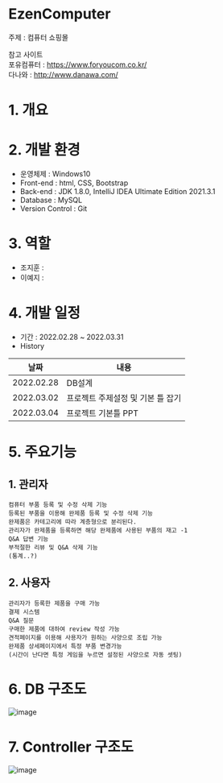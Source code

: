 # EzenComputer<br>
주제 : 컴퓨터 쇼핑몰 <br>

참고 사이트 <br>
포유컴퓨터 : https://www.foryoucom.co.kr/ <br>
다나와 : http://www.danawa.com/

# 1. 개요

# 2. 개발 환경
+ 운영체제 : Windows10
+ Front-end : html, CSS, Bootstrap
+ Back-end : JDK 1.8.0, IntelliJ IDEA Ultimate Edition 2021.3.1
+ Database : MySQL
+ Version Control : Git

# 3. 역할
- 조지훈 : 
- 이예지 : 

# 4. 개발 일정
+ 기간 : 2022.02.28 ~ 2022.03.31
+ History

|날짜|내용|
|---|---|
|2022.02.28|DB설계|
|2022.03.02|프로젝트 주제설정 및 기본 틀 잡기|
|2022.03.04|프로젝트 기본틀 PPT|

# 5. 주요기능
## 1. 관리자
```
컴퓨터 부품 등록 및 수정 삭제 기능
등록된 부품을 이용해 완제품 등록 및 수정 삭제 기능
완제품은 카테고리에 따라 계층형으로 분리된다.
관리자가 완제품을 등록하면 해당 완제품에 사용된 부품의 재고 -1
Q&A 답변 기능
부적절한 리뷰 및 Q&A 삭제 기능
(통계..?)
```

## 2. 사용자
```
관리자가 등록한 제품을 구매 가능
결제 시스템
Q&A 질문
구매한 제품에 대하여 review 작성 가능
견적페이지를 이용해 사용자가 원하는 사양으로 조립 가능
완제품 상세페이지에서 특정 부품 변경가능
(시간이 난다면 특정 게임을 누르면 설정된 사양으로 자동 셋팅)
```

# 6. DB 구조도
![image]()

# 7. Controller 구조도
![image]()





